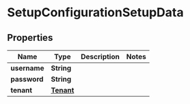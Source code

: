 

# SetupConfigurationSetupData


## Properties

| Name | Type | Description | Notes |
|------------ | ------------- | ------------- | -------------|
|**username** | **String** |  |  |
|**password** | **String** |  |  |
|**tenant** | [**Tenant**](Tenant.md) |  |  |



